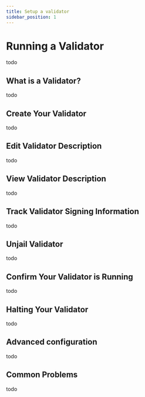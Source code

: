 ```yaml
---
title: Setup a validator
sidebar_position: 1
---
```



#  Running a Validator
todo

##  What is a Validator?
todo

##  Create Your Validator
todo

##  Edit Validator Description
todo

##  View Validator Description
todo

##  Track Validator Signing Information
todo


##  Unjail Validator
todo

##  Confirm Your Validator is Running
todo

##  Halting Your Validator
todo

##  Advanced configuration
todo

##  Common Problems
todo
```

